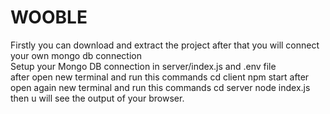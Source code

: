 # WOOBLE

Firstly you can download and extract the project after that you will connect your own mongo db connection
<br>
Setup your Mongo DB connection in server/index.js and .env file 
<br>
after open new terminal and run this commands
cd client
npm start
after open again new terminal and run this commands
cd server
node index.js
then u will  see the output of your browser.
